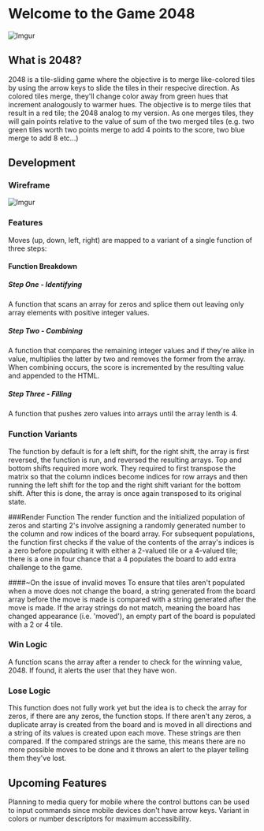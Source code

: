 # Welcome to the Game 2048
![Imgur](https://imgur.com/qRSECyn)
## What is 2048? 
2048 is a tile-sliding game where the objective is to merge like-colored tiles by using the arrow keys to slide the tiles in their respecive direction. As colored tiles merge, they'll change color away from green hues that increment analogously to warmer hues. The objective is to merge tiles that result in a red tile; the 2048 analog to my version. As one merges tiles, they will gain points relative to the value of sum of the two merged tiles (e.g. two green tiles worth two points merge to add 4 points to the score, two blue merge to add 8 etc...)

## Development

### Wireframe
![Imgur](https://i.imgur.com/RG545pY.png)

### Features
Moves (up, down, left, right) are mapped to a variant of a single function of three steps:

#### Function Breakdown

##### Step One - Identifying
A function that scans an array for zeros and splice them out leaving only array elements with positive integer values.

##### Step Two - Combining
A function that compares the remaining integer values and if they're alike in value, multiplies the latter by two and removes the former from the array. When combining occurs, the score is incremented by the resulting value and appended to the HTML.

##### Step Three - Filling
A function that pushes zero values into arrays until the array lenth is 4.

### Function Variants
The function by default is for a left shift, for the right shift, the array is first reversed, the function is run, and reversed the resulting arrays.
Top and bottom shifts required more work. They required to first transpose the matrix so that the column indices become indices for row arrays and then running the left shift for the top and the right shift variant for the bottom shift. After this is done, the array is once again transposed to its original state.

###Render Function
The render function and the initialized population of zeros and starting 2's involve assigning a randomly generated number to the column and row indices of the board array. For subsequent populations, the function first checks if the value of the contents of the array's indices is a zero before populating it with either a 2-valued tile or a 4-valued tile; there is a one in four chance that a 4 populates the board to add extra challenge to the game.

####~On the issue of invalid moves
To ensure that tiles aren't populated when a move does not change the board, a string generated from the board array before the move is made is compared with a string generated after the move is made. If the array strings do not match, meaning the board has changed appearance (i.e. 'moved'), an empty part of the board is populated with a 2 or 4 tile.

### Win Logic
A function scans the array after a render to check for the winning value, 2048. If found, it alerts the user that they have won.

### Lose Logic
This function does not fully work yet but the idea is to check the array for zeros, if there are any zeros, the function stops. If there aren't any zeros, a duplicate array is created from the board and is moved in all directions and a string of its values is created upon each move. These strings are then compared. If the compared strings are the same, this means there are no more possible moves to be done and it throws an alert to the player telling them they've lost.


## Upcoming Features

Planning to media query for mobile where the control buttons can be used to input commands since mobile devices don't have arrow keys.
Variant in colors or number descriptors for maximum accessibility.
